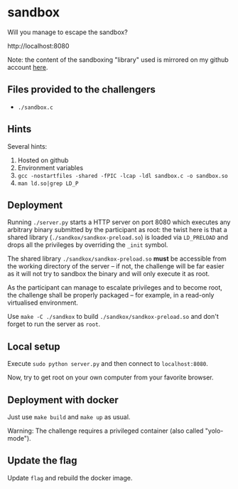 # sandbox

Will you manage to escape the sandbox?

http://localhost:8080

Note: the content of the sandboxing "library" used is mirrored on my github
account [here](https://github.com/plcp/sandkox).

## Files provided to the challengers

- `./sandbox.c`

## Hints

Several hints:

1. Hosted on github
2. Environment variables
3. `gcc -nostartfiles -shared -fPIC -lcap -ldl sandbox.c -o sandbox.so`
4. `man ld.so|grep LD_P`

## Deployment

Running `./server.py` starts a HTTP server on port 8080 which executes any
arbitrary binary submitted by the participant as root: the twist here is that
a shared library (`./sandkox/sandkox-preload.so`) is loaded via `LD_PRELOAD`
and drops all the privileges by overriding the `_init` symbol.

The shared library `./sandkox/sandkox-preload.so` **must** be accessible from
the working directory of the server – if not, the challenge will be far easier
as it will not try to sandbox the binary and will only execute it as root.

As the participant can manage to escalate privileges and to become root, the
challenge shall be properly packaged – for example, in a read-only virtualised
environment.

Use `make -C ./sandkox` to build `./sandkox/sandkox-preload.so` and don't
forget to run the server as `root`.

## Local setup

Execute `sudo python server.py` and then connect to `localhost:8080`.

Now, try to get root on your own computer from your favorite browser.

## Deployment with docker

Just use `make build` and `make up` as usual.

Warning: The challenge requires a privileged container (also called "yolo-mode").

## Update the flag

Update `flag` and rebuild the docker image.
